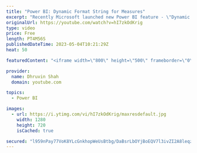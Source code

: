 ```yaml
---
title: "Power BI: Dynamic Format String for Measures"
excerpt: "Recently Microsoft launched new Power BI feature - \"Dynamic Format String for Measures\". With dynamic format strings for measures, you can determine how measures appear in visuals by conditionally applying a format string with a separate DAX expression.  Dynamic format strings overcome an inherent disadvantage"
originalUrl: https://youtube.com/watch?v=hI7zkOdKrig
type: video
price: Free
length: PT4M56S
publishedDateTime: 2023-05-04T10:21:29Z
heat: 50

featuredContent: "<iframe width=\"800\" height=\"500\" frameborder=\"0\" src=\"https://www.youtube.com/embed/hI7zkOdKrig\" allow=\"accelerometer; autoplay; encrypted-media; gyroscope; picture-in-picture\" allowfullscreen></iframe>"

provider:
  name: Dhruvin Shah
  domain: youtube.com

topics:
  - Power BI

images:
  - url: https://i.ytimg.com/vi/hI7zkOdKrig/maxresdefault.jpg
    width: 1280
    height: 720
    isCached: true

secured: "l959nPay77VoK8YLcGnkhopWeUsBtbg/DaBsrLbOYjBoEQV7l3ivZI2A8leqzWQic+3E/R3/vNUCHlq7RAvT+X/eaesXAN0Nchjv2TSzpo6bAcE3fdmGenZW6O1p9DrBleFn4OWAcLdlqWzYMFHBkAw87yJ1Rq59tsSBccovVUXH3T7itu7wAuGfpR0TAns37YjeuJ+SN95H8uXdVpq7/SX3NwRu927mBJB+NsOgCnHVyU8e5eGXQ1klqasQEiOCO373mJOcwasm9MJdqAekZY9iHpGuXs8Hw2AhMu2pNwAka2S1S6Y4VEACG4CQyudh+HAteIWxrqRYSRwpk9FgteOYkXyO93ZQat04agsv+6GzTni7G9l8xMKJBmHXtucFaxRvQczgSdQmM01dYyHPwv4iTke8c3YuZKpeUxnt6XA=;pwrcHp7Ys8RAA/fPH7jvRg=="
---
```


